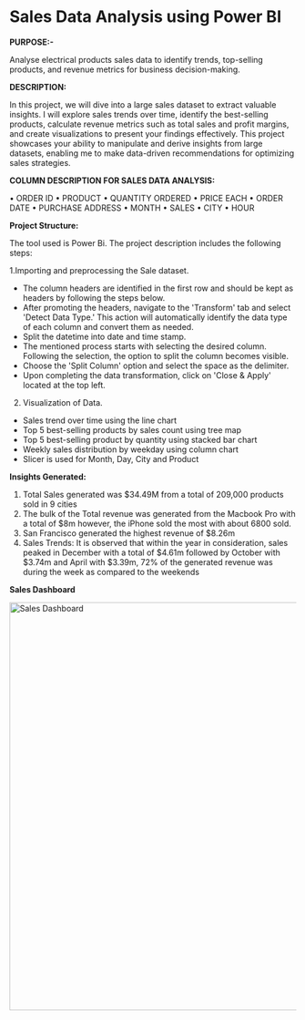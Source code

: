 # Sales Data Analysis using Power BI

 **PURPOSE:-**
 
Analyse electrical products sales data to identify trends, top-selling products, and revenue metrics for business 
decision-making. 

**DESCRIPTION:** 

In this project, we will dive into a large sales dataset to extract valuable insights. I will 
explore sales trends over time, identify the best-selling products, calculate revenue metrics 
such as total sales and profit margins, and create visualizations to present your findings 
effectively. This project showcases your ability to manipulate and derive insights from large 
datasets, enabling me to make data-driven recommendations for optimizing sales 
strategies. 

**COLUMN DESCRIPTION FOR SALES DATA ANALYSIS:** 

• ORDER ID • PRODUCT • QUANTITY ORDERED • PRICE EACH • ORDER DATE • PURCHASE ADDRESS • MONTH • SALES • CITY • HOUR 

**Project Structure:** 

The tool used is Power Bi. The project description includes the following steps: 

1.Importing and preprocessing the Sale dataset.

* The column headers are identified in the first row and should be kept as headers by following the steps below.
* After promoting the headers, navigate to the 'Transform' tab and select 'Detect Data Type.' This action will automatically identify the data type of each column and 
convert them as needed.
* Split the datetime into date and time stamp.
* The mentioned process starts with selecting the desired column. Following the selection, the option to split the column becomes visible.
* Choose the 'Split Column' option and select the space as the delimiter.
* Upon completing the data transformation, click on 'Close & Apply' located at the top left.
 
2. Visualization of Data.
 
* Sales trend over time using the line chart 
* Top 5 best-selling products by sales count using tree map 
* Top 5 best-selling product by quantity using stacked bar chart 
* Weekly sales distribution by weekday using column chart 
* Slicer is used for Month, Day, City and Product
 
**Insights Generated:**

1. Total Sales generated was $34.49M from a total of 209,000 products sold in 9 cities 
2. The bulk of the Total revenue was generated from the Macbook Pro with a total of 
$8m however, the iPhone sold the most with about 6800 sold. 
3. San Francisco generated the highest revenue of $8.26m 
4. Sales Trends: It is observed that within the year in consideration, sales peaked in 
December with a total of $4.61m followed by October with $3.74m and April with 
$3.39m, 72% of the generated revenue was during the week as compared to the 
weekends


**Sales Dashboard**

<img width="716" alt="Sales Dashboard" src="https://github.com/sooryaraghavan22/MeriSKILL-Internship_Power-BI_Python/assets/113838761/e14f1cb9-728f-4a83-ae3c-9674e2429f3e">


